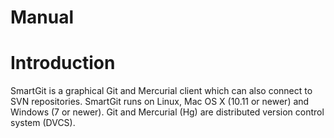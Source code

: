 # Manual

# Introduction

SmartGit is a graphical Git and Mercurial client which can also connect
to SVN repositories. SmartGit runs on Linux, Mac OS X (10.11 or newer)
and Windows (7 or newer). Git and Mercurial (Hg) are distributed version
control system (DVCS).
